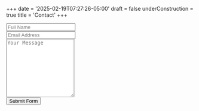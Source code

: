 +++
date = '2025-02-19T07:27:26-05:00'
draft = false
underConstruction = true
title = 'Contact'
+++

<form target="_blank" action="https://formsubmit.co/bitcoinchatt@proton.me" method="POST">
  <div class="form-group">
    <div class="form-row">
      <div class="col">
        <input type="text" name="name" class="form-control" placeholder="Full Name" required>
      </div>
      <div class="col">
        <input type="email" name="email" class="form-control" placeholder="Email Address" required>
      </div>
    </div>
  </div>
  <div class="form-group">
    <textarea placeholder="Your Message" class="form-control" name="message" rows="10" required></textarea>
  </div>
  <button type="submit" class="btn btn-lg btn-dark btn-block">Submit Form</button>
</form>